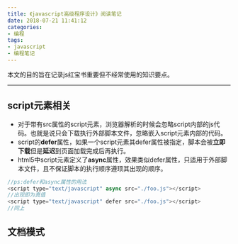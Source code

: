 ```yaml
---
title: 《javascript高级程序设计》阅读笔记
date: 2018-07-21 11:41:12
categories: 
- 编程
tags: 
- javascript
- 编程笔记
---
```

本文的目的旨在记录js红宝书重要但不经常使用的知识要点。

---

## script元素相关
* 对于带有src属性的script元素，浏览器解析的时候会忽略script内部的js代码。也就是说只会下载执行外部脚本文件，忽略嵌入script元素内部的代码。
* script的**defer**属性，如果一个script元素其defer属性被指定，脚本会被**立即下载**但是**延迟**到页面加载完成后再执行。
* html5中script元素定义了**async**属性，效果类似defer属性，只适用于外部脚本文件，且不保证脚本的执行顺序遵顼其出现的顺序。

```javascript
//ps:defer和async属性的用法
<script type="text/javascript" async src="./foo.js"></script>       
//出现即为真值
<script type="text/javascript" defer src="./foo.js"></script> 
//同上
```

## 文档模式

